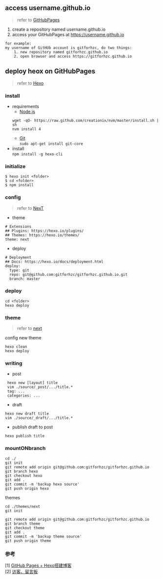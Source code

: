 ## access username.github.io
> refer to [GitHubPages](https://pages.github.com/)  

1. create a repository named username.github.io 
2. access your GitHubPages at https://username.github.io
```
for example:  
my username of GitHUb account is gitforhzc, do two things:  
    1. new repository named gitforhzc.github.io
    2. open browser and access https://gitforhzc.github.io
```

## deploy heox on GitHubPages
> refer to [Hexo](https://hexo.io/zh-cn/)  

### install
* requirements  
	* [Node.js](https://nodejs.org/en/)  
	``` 
	wget -qO- https://raw.github.com/creationix/nvm/master/install.sh | sh  
	nvm install 4  
	```
	* [Git](https://git-scm.com/)    
		`sudo apt-get install git-core`
* install  
	` npm install -g hexo-cli `

### initialize
```
$ hexo init <folder>
$ cd <folder>
$ npm install
```

### config
> refer to [NexT](http://theme-next.iissnan.com/getting-started.html)  

* theme 
```
# Extensions
## Plugins: https://hexo.io/plugins/
## Themes: https://hexo.io/themes/
theme: next
```

* deploy
```
# Deployment
## Docs: https://hexo.io/docs/deployment.html
deploy:
  type: git
  repo: git@github.com:gitforhzc/gitforhzc.github.io.git
  branch: master
```

### deploy
```
cd <folder>
hexo deploy 

```

### theme 
> refer to [next](http://theme-next.iissnan.com/getting-started.html)  

config new theme
```
hexo clean
hexo deploy
```

### writing
* post
```
 hexo new [layout] title  
 vim ./source/_post/.../title.*  
 tag: ...  
 categories: ...  
```
* draft
```
hexo new draft title  
vim ./source/_draft/.../title.*  
```

* publish draft to post
```
hexo publish title  
```

### mountONbranch
```
cd ./
git init
git remote add origin git@github.com:gitforhzc/gitforhzc.github.io
git branch hexo
git checkout hexo
git add .
git commit -m 'backup hexo source'
git push origin hexo
```
themes
```
cd ./themes/next
git init

git remote add origin git@github.com:gitforhzc/gitforhzc.github.io
git branch theme
git checkout theme
git add .
git commit -m 'backup theme source'
git push origin theme

```

### 参考
[1] [GitHub Pages + Hexo搭建博客](http://crazymilk.github.io/2015/12/28/GitHub-Pages-Hexo%E6%90%AD%E5%BB%BA%E5%8D%9A%E5%AE%A2/#more)  
[2] [访客、留言板](http://www.arao.me/)

  

